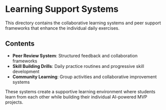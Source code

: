# Learning Support Systems

This directory contains the collaborative learning systems and peer support frameworks that enhance the individual daily exercises.

## Contents

- **Peer Review System**: Structured feedback and collaboration frameworks
- **Skill Building Drills**: Daily practice routines and progressive skill development
- **Community Learning**: Group activities and collaborative improvement systems

These systems create a supportive learning environment where students learn from each other while building their individual AI-powered MVP projects.